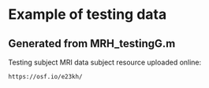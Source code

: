 # Example of testing data
## Generated from MRH_testingG.m
Testing subject MRI data subject resource uploaded online:
```
https://osf.io/e23kh/
```
